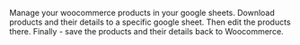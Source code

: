 Manage your woocommerce products in your google sheets.
Download products and their details to a specific google sheet.
Then edit the products there.
Finally - save the products and their details back to Woocommerce.